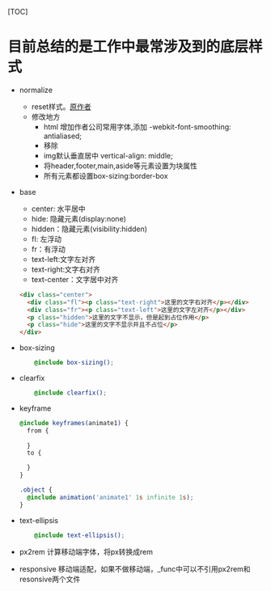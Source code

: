 [TOC]

# 目前总结的是工作中最常涉及到的底层样式

- normalize
    - reset样式。[原作者](https://github.com/necolas/normalize.css)
    - 修改地方
        - html 增加作者公司常用字体,添加 -webkit-font-smoothing: antialiased;
        - 移除<hgroup>
        - img默认垂直居中 vertical-align: middle;
        - 将header,footer,main,aside等元素设置为块属性
        - 所有元素都设置box-sizing:border-box
- base
    - center: 水平居中
    - hide: 隐藏元素(display:none)
    - hidden：隐藏元素(visibility:hidden)
    - fl: 左浮动
    - fr：有浮动
    - text-left:文字左对齐
    - text-right:文字右对齐
    - text-center：文字居中对齐
    
    ```html
    <div class="center">
      <div class="fl"><p class="text-right">这里的文字右对齐</p></div>
      <div class="fr"><p class="text-left">这里的文字左对齐</p></div>
      <p class="hidden">这里的文字不显示，但是起到占位作用</p>
      <p class="hide">这里的文字不显示并且不占位</p>
    </div>
    ```
    
- box-sizing
    
    ```scss
        @include box-sizing();
     ```

- clearfix
    ```scss
        @include clearfix();
     ```
    
- keyframe

    ```scss
    @include keyframes(animate1) {
      from {
        
      }
      to {
    
      }
    }
  
    .object {
      @include animation('animate1' 1s infinite 1s);
    }
    ```
    
- text-ellipsis
   ```scss
       @include text-ellipsis();
    ```
    
    
- px2rem 计算移动端字体，将px转换成rem

- responsive 移动端适配，如果不做移动端，_func中可以不引用px2rem和resonsive两个文件